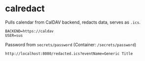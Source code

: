 # calredact
Pulls calendar from CalDAV backend, redacts data, serves as `.ics`.

```
BACKEND=https://caldav
USER=sus
```

Password from `secrets/password` (Container: `/secrets/password`)

```
http://localhost:8080/redacted.ics?eventName=Generic Title
```
